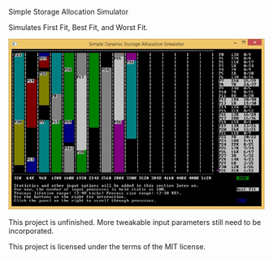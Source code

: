 Simple Storage Allocation Simulator

Simulates First Fit, Best Fit, and Worst Fit.

![Alt text](/screenshot.jpg?raw=true "screenshot")

This project is unfinished. More tweakable input parameters still need to be incorporated.

This project is licensed under the terms of the MIT license.
